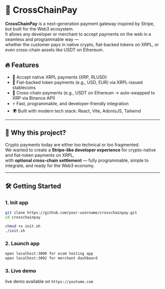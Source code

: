 # 🚀 CrossChainPay

**CrossChainPay** is a next-generation payment gateway inspired by Stripe, but built for the Web3 ecosystem.  
It allows any developer or merchant to accept payments on the web in a seamless and programmable way —  
whether the customer pays in native crypto, fiat-backed tokens on XRPL, or even cross-chain assets like USDT on Ethereum.

## 🔥 Features

- 💸 Accept native XRPL payments (XRP, RLUSD)
- 🏦 Fiat-backed token payments (e.g., USD, EUR) via XRPL-issued stablecoins
- 🌉 Cross-chain payments (e.g., USDT on Ethereum → auto-swapped to XRP via Binance API)
- ⚡ Fast, programmable, and developer-friendly integration
- 🌍 Built with modern tech stack: React, Vite, AdonisJS, Tailwind

---

## 🧠 Why this project?

Crypto payments today are either too technical or too fragmented.  
We wanted to create a **Stripe-like developer experience** for crypto-native and fiat-token payments on XRPL,  
with **optional cross-chain settlement** — fully programmable, simple to integrate, and ready for the Web3 economy.

---

## 🛠 Getting Started

### 1. Init app

```bash
git clone https://github.com/your-username/crosschainpay.git
cd crosschainpay

chmod +x init.sh
./init.sh
```

### 2. Launch app
  ```bash
  open localhost:3000 for ecom testing app
  open localhost:3002 for merchant dashboard
  ```

### 3. Live demo
  live demo available on 
    ```
      https://youtume.com 
    ```
